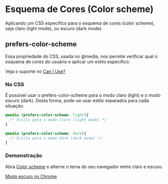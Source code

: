 # Esquema de Cores (Color scheme)

Aplicando um CSS específico para o esquema de cores (color scheme), seja claro (light mode), ou escuro (dark mode).

## prefers-color-scheme

Essa propriedade do CSS, usada no @media, nos permite verificar qual o esquema de cores do usuário e aplicar um estilo específico.

Veja o suporte no [Can I Use?](https://caniuse.com/#search=prefers-color-scheme)

### No CSS

É possível usar o prefers-color-scheme para o modo claro (light) e o modo escuro (dark).
Desta forma, pode-se usar estilo separados para cada situação.

```css
@media (prefers-color-scheme: light){
  /* Estilo para o modo claro (light mode) */
}

@media (prefers-color-scheme: dark){
  /* Estilo para o modo dark (dark mode) */
}
```

### Demonstração

Abra [Color scheme](https://gaholanda.github.io/color-scheme) e alterne o tema do seu navegador entre claro e escuro.

[Modo escuro no Chrome](https://support.google.com/chrome/answer/9275525?co=GENIE.Platform%3DDesktop&hl=en&oco=0)

